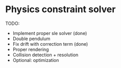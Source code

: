 # Physics constraint solver

TODO:
- Implement proper sle solver           (done)
- Double pendulum
- Fix drift with correction term        (done)
- Proper rendering
- Collision detection + resolution
- Optional: optimization

